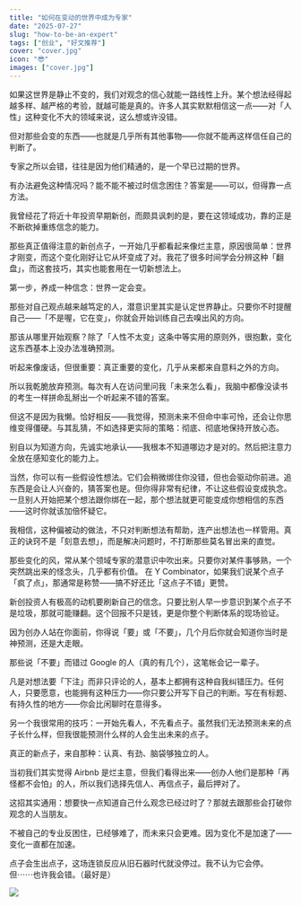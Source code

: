 ```yaml
---
title: "如何在变动的世界中成为专家"
date: "2025-07-27"
slug: "how-to-be-an-expert"
tags: ["创业", "好文推荐"]
cover: "cover.jpg"
icon: "😎"
images: ["cover.jpg"]
---
```

如果这世界是静止不变的，我们对观念的信心就能一路线性上升。某个想法经得起越多样、越严格的考验，就越可能是真的。许多人其实默默相信这一点——对「人性」这种变化不大的领域来说，这么想或许没错。



但对那些会变的东西——也就是几乎所有其他事物——你就不能再这样信任自己的判断了。



专家之所以会错，往往是因为他们精通的，是一个早已过期的世界。



有办法避免这种情况吗？能不能不被过时信念困住？答案是——可以，但得靠一点方法。



我曾经花了将近十年投资早期新创，而颇具讽刺的是，要在这领域成功，靠的正是不断砍掉重练信念的能力。



那些真正值得注意的新创点子，一开始几乎都看起来像烂主意，原因很简单：世界才刚变，而这个变化刚好让它从坏变成了对。我花了很多时间学会分辨这种「翻盘」，而这套技巧，其实也能套用在一切新想法上。



第一步，养成一种信念：世界一定会变。



那些对自己观点越来越笃定的人，潜意识里其实是认定世界静止。只要你不时提醒自己——「不是喔，它在变」，你就会开始训练自己去嗅出风的方向。



那该从哪里开始观察？除了「人性不太变」这条中等实用的原则外，很抱歉，变化这东西基本上没办法准确预测。



听起来像废话，但很重要：真正重要的变化，几乎从来都来自意料之外的方向。



所以我乾脆放弃预测。每次有人在访问里问我「未来怎么看」，我脑中都像没读书的考生一样拼命乱掰出一个听起来不错的答案。



但这不是因为我懒。恰好相反——我觉得，预测未来不但命中率可怜，还会让你思维变得僵硬。与其乱猜，不如选择更实际的策略：彻底、彻底地保持开放心态。



别自以为知道方向，先诚实地承认——我根本不知道哪边才是对的。然后把注意力全放在感知变化的能力上。



当然，你可以有一些假设性想法。它们会稍微绑住你没错，但也会驱动你前进。追东西是会让人兴奋的，猜答案也是。但你得非常有纪律，不让这些假设变成执念。
一旦别人开始把某个想法跟你绑在一起，那个想法就更可能变成你想相信的东西——这时你就该加倍怀疑它。



我相信，这种偏被动的做法，不只对判断想法有帮助，连产出想法也一样管用。真正的诀窍不是「刻意去想」，而是解决问题时，不打断那些莫名冒出来的直觉。



那些变化的风，常从某个领域专家的潜意识中吹出来。只要你对某件事够熟，一个突然跳出来的怪念头，几乎都有价值。
在 Y Combinator，如果我们说某个点子「疯了点」，那通常是称赞——搞不好还比「这点子不错」更赞。



新创投资人有极高的动机要刷新自己的信念。只要比别人早一步意识到某个点子不是垃圾，那就可能赚翻。这个回报不只是钱，更是你整个判断体系的现场验证。



因为创办人站在你面前，你得说「要」或「不要」，几个月后你就会知道你当时是神预测，还是大走眼。



那些说「不要」而错过 Google 的人（真的有几个），这笔帐会记一辈子。



凡是对想法要「下注」而非只评论的人，基本上都拥有这种自我纠错压力。任何人，只要愿意，也能拥有这种压力——你只要公开写下自己的判断。写在有标题、有持久性的地方——你会比闲聊时在意得多。



另一个我很常用的技巧：一开始先看人，不先看点子。虽然我们无法预测未来的点子长什么样，但我很能预测什么样的人会生出未来的点子。



真正的新点子，来自那种：认真、有劲、脑袋够独立的人。



当初我们其实觉得 Airbnb 是烂主意，但我们看得出来——创办人他们是那种「再怪都不会怕」的人，所以我们选择先信人、再信点子，最后押对了。



这招其实通用：想要快一点知道自己什么观念已经过时了？那就去跟那些会打破你观念的人当朋友。



不被自己的专业反困住，已经够难了，而未来只会更难。因为变化不是加速了——变化一直都在加速。



点子会生出点子，这场连锁反应从旧石器时代就没停过。我不认为它会停。
但⋯⋯也许我会错。（最好是）




![](https://prod-files-secure.s3.us-west-2.amazonaws.com/112d0858-5090-4d34-a606-b75eb8d65fd2/46476355-9cf3-4e99-9b7a-3531bc426380/1000202064.png?X-Amz-Algorithm=AWS4-HMAC-SHA256&X-Amz-Content-Sha256=UNSIGNED-PAYLOAD&X-Amz-Credential=ASIAZI2LB466YDWBNH2U%2F20250909%2Fus-west-2%2Fs3%2Faws4_request&X-Amz-Date=20250909T184943Z&X-Amz-Expires=3600&X-Amz-Security-Token=IQoJb3JpZ2luX2VjEHIaCXVzLXdlc3QtMiJHMEUCIEKqj33cQjA%2FR9s28%2Fxf6ztN32KSR8EpigXCWCuG4QLnAiEAwO94Awy5xfPOtwINv4IjyZMOzOWjI%2BrUX9jhl8NBJ8MqiAQI2%2F%2F%2F%2F%2F%2F%2F%2F%2F%2F%2FARAAGgw2Mzc0MjMxODM4MDUiDP%2F%2FxvEWxAxUOwgylyrcA8KQw8qO9UfL2nNA2vjOXsCgEgTti4mrU%2FJfpvkPq6XKea1XgFTF3qnvuDFnnsjAU%2BYMkZ%2F%2FHzY2qZnPFWTfQD31MCl0u%2BeTkKyl2IFe%2FS7ZSVZhUQqOXaXby1DDy%2FksyVXfEjpZVIHKjFlMUJo4XEJ8jQ3IMCG2kXDMUycx0AbHmAxrkcHt2mgO8ISeB9hOb0ek3K%2BFmOge39AG3nMyvyJyaAgPdTV3zk8ou9ghzCYuMh7tEERgNktirpVRVQUVukHfrUTxltewKM%2FMg21maR8zxCxxaKoU2s%2BbiFZmZ7QZNaaTBiEYnlzOWTV7GZuxJWx2Rw4QAyjAUNa53VhZbtzWPK7IlN0QTfLf16X%2FK09kNQln%2BVpHw6w%2Flta4JDduJoJ7%2Fw6MqVmdfWwet7rKNeMR7Q5rjP4FYeEpwovZnuFeFBe%2BQsQk3gvtPkKFXm7MVqjndho3mZlh0N1095V3dC8bsMUfHORHjEz6ECheaZpMWeazbuUvfGrkUSwDdAF4OxfeuhW6EZ3v%2BZ0spwoWdo%2BiYX%2FKTerlT4IQMTT%2BTGKdrH2Vxcy4wcwyWrtG%2B1eww3VgdAGyYZPkfo2wlk4gRtM1Ol%2Bb0V4MidWwWDMMTni7zWYBH0fowjGsRuiJMMjegcYGOqUBtRT5jP6cDVg6WMMj8bYzx9GDgo4hWyXrFdT10kV%2FSHG01vO92GT4eU7trUZJ8kzRZH6lY2dYvG4XvQ%2BGUU%2BnNmaNjy%2BKnYdShAMNUrXkuBOc2ZXi63P0OVmtj3ySCWAsRFm5Rb20SxzLVy0t70Uyt6zrQPc%2FmKr9aWreguoJg5bGiH8JfUE6glsFidVhJ7HWnWoJ7JAmdWqNHd1yR%2Fkasak359pQ&X-Amz-Signature=91cb28dbcecbdbaa2254ad50d3d667e2e76beb65df8d230f63a91c87c21ce00e&X-Amz-SignedHeaders=host&x-amz-checksum-mode=ENABLED&x-id=GetObject)

